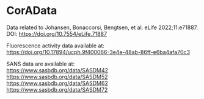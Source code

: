 # CorAData
Data related to Johansen, Bonaccorsi, Bengtsen, et al. eLife 2022;11:e71887. DOI: https://doi.org/10.7554/eLife.71887<br />

Fluorescence activity data available at:<br />
https://doi.org/10.17894/ucph.9f400066-3e4e-48ab-86ff-e6ba4afa70c3<br />

SANS data are available at:<br />
https://www.sasbdb.org/data/SASDM42<br />
https://www.sasbdb.org/data/SASDM52<br />
https://www.sasbdb.org/data/SASDM62<br />
https://www.sasbdb.org/data/SASDM72<br />

